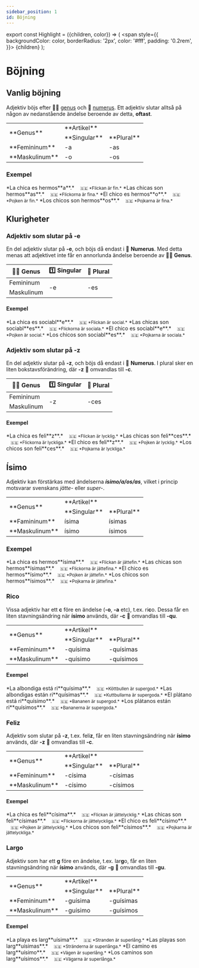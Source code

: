 ```yaml
---
sidebar_position: 1
id: Böjning
---
```


export const Highlight = ({children, color}) => (
  <span
    style={{
      backgroundColor: color,
      borderRadius: '2px',
      color: '#fff',
      padding: '0.2rem',
    }}>
    {children}
  </span>
);

# <Highlight color="var(--highlight)">Böjning</Highlight>

## <Highlight color="#ff4802">Vanlig böjning</Highlight>

Adjektiv böjs efter 👱‍♀️ [genus](/docs/Substantiv/Genus) och 🔢 [numerus](/docs/Substantiv/Numerus). Ett adjektiv slutar alltså på någon av nedanstående ändelse beroende av detta, **oftast**. 


<table>
  <tbody>
    <tr>
      <td rowspan="2">**Genus**</td>
      <td colspan="2">**Artikel**</td>
    </tr>
    <tr>
      <td>**Singular**</td>
      <td>**Plural**</td>
    </tr>
    <tr>
      <td>**Femininum**</td>
      <td><div style={{ border: '4px solid var(--highlight)', padding: '10px', fontSize: '20px', fontWeight: 'bold', borderRadius: '5px', color: 'var(--highlight)', textAlign: 'center' }}> -a </div></td>
      <td><div style={{ border: '4px solid var(--highlight)', padding: '10px', fontSize: '20px', fontWeight: 'bold', borderRadius: '5px', color: 'var(--highlight)', textAlign: 'center' }}> -as </div></td>
    </tr>
      <td>**Maskulinum**</td>
      <td><div style={{ border: '4px solid var(--highlight)', padding: '10px', fontSize: '20px', fontWeight: 'bold', borderRadius: '5px', color: 'var(--highlight)', textAlign: 'center' }}> -o </div></td>
      <td><div style={{ border: '4px solid var(--highlight)', padding: '10px', fontSize: '20px', fontWeight: 'bold', borderRadius: '5px', color: 'var(--highlight)', textAlign: 'center' }}> -os </div></td>
  </tbody>
</table>

### <Highlight color="#ff4802">Exempel</Highlight>

<div class="custom-quote">  
*La chica es hermos**a**.*    
&nbsp;&nbsp;&nbsp;<small>🇸🇪 *Flickan är fin.*</small>    
*Las chicas son hermos**as**.*     
&nbsp;&nbsp;&nbsp;<small>🇸🇪 *Flickorna är fina.*</small>    
*El chico es hermos**o**.*     
&nbsp;&nbsp;&nbsp;<small>🇸🇪 *Pojken är fin.*</small>    
*Los chicos son hermos**os**.*     
&nbsp;&nbsp;&nbsp;<small>🇸🇪 *Pojkarna är fina.*</small>    
</div>

## <Highlight color="#ff4802">Klurigheter</Highlight>

### <Highlight color="#ff4802">Adjektiv som slutar på -e</Highlight>

En del adjektiv slutar på **-e**, och böjs då endast i 🔢 **Numerus**. Med detta menas att adjektivet inte får en annorlunda ändelse beroende av 👱‍♀️ **Genus**.

<table>
  <thead>
    <tr>
      <th>👱‍♀️ Genus</th>
      <th>1️⃣ Singular</th>
      <th>🔢 Plural</th>
    </tr>
  </thead>
  <tbody>
    <tr>
      <td>Femininum</td>
      <td rowspan="2"><div style={{ border: '4px solid var(--highlight)', padding: '10px', fontSize: '20px', fontWeight: 'bold', borderRadius: '5px', color: 'var(--highlight)', textAlign: 'center' }}> -e </div></td>
      <td rowspan="2"><div style={{ border: '4px solid var(--highlight)', padding: '10px', fontSize: '20px', fontWeight: 'bold', borderRadius: '5px', color: 'var(--highlight)', textAlign: 'center' }}> -es </div></td>
    </tr>
    <tr>
      <td>Maskulinum</td>
    </tr>
  </tbody>
</table>

#### <Highlight color="#ff4802">Exempel</Highlight>

<div class="custom-quote">  
*La chica es sociabl**e**.*     
&nbsp;&nbsp;&nbsp;<small>🇸🇪 *Flickan är social.*</small>    
*Las chicas son sociabl**es**.*    
&nbsp;&nbsp;&nbsp;<small>🇸🇪 *Flickorna är sociala.*</small>    
*El chico es sociabl**e**.*    
&nbsp;&nbsp;&nbsp;<small>🇸🇪 *Pojken är social.*</small>    
*Los chicos son sociabl**es**.*    
&nbsp;&nbsp;&nbsp;<small>🇸🇪 *Pojkarna är sociala.*</small>    
</div>

### <Highlight color="#ff4802">Adjektiv som slutar på -z</Highlight>

En del adjektiv slutar på **-z**, och böjs då endast i 🔢 **Numerus**. I plural sker en liten bokstavsförändring, där **-z** 🔀 omvandlas till **-c**.

<table>
  <thead>
    <tr>
      <th>👱‍♀️ Genus</th>
      <th>1️⃣ Singular</th>
      <th>🔢 Plural</th>
    </tr>
  </thead>
  <tbody>
    <tr>
      <td>Femininum</td>
      <td rowspan="2"><div style={{ border: '4px solid var(--highlight)', padding: '10px', fontSize: '20px', fontWeight: 'bold', borderRadius: '5px', color: 'var(--highlight)', textAlign: 'center' }}> -z </div></td>
      <td rowspan="2"><div style={{ border: '4px solid var(--highlight)', padding: '10px', fontSize: '20px', fontWeight: 'bold', borderRadius: '5px', color: 'var(--highlight)', textAlign: 'center' }}> -ces </div></td>
    </tr>
    <tr>
      <td>Maskulinum</td>
    </tr>
  </tbody>
</table>


#### <Highlight color="#ff4802">Exempel</Highlight>

<div class="custom-quote">  
*La chica es feli**z**.*    
&nbsp;&nbsp;&nbsp;<small>🇸🇪 *Flickan är lycklig.*</small>    
*Las chicas son feli**ces**.*    
&nbsp;&nbsp;&nbsp;<small>🇸🇪 *Flickorna är lyckliga.*</small>    
*El chico es feli**z**.*    
&nbsp;&nbsp;&nbsp;<small>🇸🇪 *Pojken är lycklig.*</small>    
*Los chicos son feli**ces**.*    
&nbsp;&nbsp;&nbsp;<small>🇸🇪 *Pojkarna är lyckliga.*</small>    
</div>


## <Highlight color="#ff4802">Ísimo</Highlight>

Adjektiv kan förstärkas med ändelserna ***ísimo/a/os/as***, vilket i princip motsvarar svenskans *jätte-* eller *super-*.

<table>
  <tbody>
    <tr>
      <td rowspan="2">**Genus**</td>
      <td colspan="2">**Artikel**</td>
    </tr>
    <tr>
      <td>**Singular**</td>
      <td>**Plural**</td>
    </tr>
    <tr>
      <td>**Famininum**</td>
      <td><div style={{ border: '4px solid var(--highlight)', padding: '10px', fontSize: '20px', fontWeight: 'bold', borderRadius: '5px', color: 'var(--highlight)', textAlign: 'center' }}> ísima </div></td>
      <td><div style={{ border: '4px solid var(--highlight)', padding: '10px', fontSize: '20px', fontWeight: 'bold', borderRadius: '5px', color: 'var(--highlight)', textAlign: 'center' }}> ísimas </div></td>
    </tr>
      <td>**Maskulinum**</td>
      <td><div style={{ border: '4px solid var(--highlight)', padding: '10px', fontSize: '20px', fontWeight: 'bold', borderRadius: '5px', color: 'var(--highlight)', textAlign: 'center' }}> ísimo </div></td>
      <td><div style={{ border: '4px solid var(--highlight)', padding: '10px', fontSize: '20px', fontWeight: 'bold', borderRadius: '5px', color: 'var(--highlight)', textAlign: 'center' }}> ísimos </div></td>
  </tbody>
</table>

### <Highlight color="#ff4802">Exempel</Highlight>

<div class="custom-quote">  
*La chica es hermos**ísima**.*    
&nbsp;&nbsp;&nbsp;<small>🇸🇪 *Flickan är jättefin.*</small>    
*Las chicas son hermos**ísimas**.*    
&nbsp;&nbsp;&nbsp;<small>🇸🇪 *Flickorna är jättefina.*</small>    
*El chico es hermos**ísimo**.*    
&nbsp;&nbsp;&nbsp;<small>🇸🇪 *Pojken är jättefin.*</small>    
*Los chicos son hermos**ísimos**.*    
&nbsp;&nbsp;&nbsp;<small>🇸🇪 *Pojkarna är jättefina.*</small>    
</div>

### <Highlight color="#ff4802">Rico</Highlight>

Vissa adjektiv har ett **c** före en ändelse (**-o**, **-a** etc), t.ex. ri**c**o. Dessa får en liten stavningsändring när **ísimo** används, där **-c** 🔀 omvandlas till **-qu**.

<table>
  <tbody>
    <tr>
      <td rowspan="2">**Genus**</td>
      <td colspan="2">**Artikel**</td>
    </tr>
    <tr>
      <td>**Singular**</td>
      <td>**Plural**</td>
    </tr>
    <tr>
      <td>**Femininum**</td>
      <td><div style={{ border: '4px solid var(--highlight)', padding: '10px', fontSize: '20px', fontWeight: 'bold', borderRadius: '5px', color: 'var(--highlight)', textAlign: 'center' }}> -quísima </div></td>
      <td><div style={{ border: '4px solid var(--highlight)', padding: '10px', fontSize: '20px', fontWeight: 'bold', borderRadius: '5px', color: 'var(--highlight)', textAlign: 'center' }}> -quísimas </div></td>
    </tr>
      <td>**Maskulinum**</td>
      <td><div style={{ border: '4px solid var(--highlight)', padding: '10px', fontSize: '20px', fontWeight: 'bold', borderRadius: '5px', color: 'var(--highlight)', textAlign: 'center' }}> -quísimo </div></td>
      <td><div style={{ border: '4px solid var(--highlight)', padding: '10px', fontSize: '20px', fontWeight: 'bold', borderRadius: '5px', color: 'var(--highlight)', textAlign: 'center' }}> -quísimos </div></td>
  </tbody>
</table>

#### <Highlight color="#ff4802">Exempel</Highlight>

<div class="custom-quote">  
*La albondiga está ri**quísima**.*    
&nbsp;&nbsp;&nbsp;<small>🇸🇪 *Köttbullen är supergod.*</small>    
*Las albondigas están ri**quísimas**.*    
&nbsp;&nbsp;&nbsp;<small>🇸🇪 *Kuttbullarna är supergoda.*</small>    
*El plátano está ri**quísimo**.*    
&nbsp;&nbsp;&nbsp;<small>🇸🇪 *Bananen är supergod.*</small>    
*Los plátanos están ri**quísimos**.*    
&nbsp;&nbsp;&nbsp;<small>🇸🇪 *Bananerna är supergoda.*</small>    
</div>

### <Highlight color="#ff4802">Feliz</Highlight>

Adjektiv som slutar på **-z**, t.ex. feli**z**, får en liten stavningsändring när **ísimo** används, där **-z** 🔀 omvandlas till **-c**.

<table>
  <tbody>
    <tr>
      <td rowspan="2">**Genus**</td>
      <td colspan="2">**Artikel**</td>
    </tr>
    <tr>
      <td>**Singular**</td>
      <td>**Plural**</td>
    </tr>
    <tr>
      <td>**Femininum**</td>
      <td><div style={{ border: '4px solid var(--highlight)', padding: '10px', fontSize: '20px', fontWeight: 'bold', borderRadius: '5px', color: 'var(--highlight)', textAlign: 'center' }}> -císima </div></td>
      <td><div style={{ border: '4px solid var(--highlight)', padding: '10px', fontSize: '20px', fontWeight: 'bold', borderRadius: '5px', color: 'var(--highlight)', textAlign: 'center' }}> -císimas </div></td>
    </tr>
      <td>**Maskulinum**</td>
      <td><div style={{ border: '4px solid var(--highlight)', padding: '10px', fontSize: '20px', fontWeight: 'bold', borderRadius: '5px', color: 'var(--highlight)', textAlign: 'center' }}> -císimo </div></td>
      <td><div style={{ border: '4px solid var(--highlight)', padding: '10px', fontSize: '20px', fontWeight: 'bold', borderRadius: '5px', color: 'var(--highlight)', textAlign: 'center' }}> -císimos </div></td>
  </tbody>
</table>

#### <Highlight color="#ff4802">Exempel</Highlight>

<div class="custom-quote">  
*La chica es feli**císima**.*    
&nbsp;&nbsp;&nbsp;<small>🇸🇪 *Flickan är jättelycklig.*</small>    
*Las chicas son feli**císimas**.*    
&nbsp;&nbsp;&nbsp;<small>🇸🇪 *Flickorna är jättelyckliga.*</small>    
*El chico es feli**císimo**.*    
&nbsp;&nbsp;&nbsp;<small>🇸🇪 *Pojken är jättelycklig.*</small>    
*Los chicos son feli**císimos**.*    
&nbsp;&nbsp;&nbsp;<small>🇸🇪 *Pojkarna är jättelyckliga.*</small>    
</div>

### <Highlight color="#ff4802">Largo</Highlight>

Adjektiv som har ett **g** före en ändelse, t.ex. lar**g**o, får en liten stavningsändring när **ísimo** används, där **-g** 🔀 omvandlas till **-gu**.

<table>
  <tbody>
    <tr>
      <td rowspan="2">**Genus**</td>
      <td colspan="2">**Artikel**</td>
    </tr>
    <tr>
      <td>**Singular**</td>
      <td>**Plural**</td>
    </tr>
    <tr>
      <td>**Femininum**</td>
      <td><div style={{ border: '4px solid var(--highlight)', padding: '10px', fontSize: '20px', fontWeight: 'bold', borderRadius: '5px', color: 'var(--highlight)', textAlign: 'center' }}> -guísima </div></td>
      <td><div style={{ border: '4px solid var(--highlight)', padding: '10px', fontSize: '20px', fontWeight: 'bold', borderRadius: '5px', color: 'var(--highlight)', textAlign: 'center' }}> -guísimas </div></td>
    </tr>
      <td>**Maskulinum**</td>
      <td><div style={{ border: '4px solid var(--highlight)', padding: '10px', fontSize: '20px', fontWeight: 'bold', borderRadius: '5px', color: 'var(--highlight)', textAlign: 'center' }}> -guísimo </div></td>
      <td><div style={{ border: '4px solid var(--highlight)', padding: '10px', fontSize: '20px', fontWeight: 'bold', borderRadius: '5px', color: 'var(--highlight)', textAlign: 'center' }}> -guísimos </div></td>
  </tbody>
</table>

#### <Highlight color="#ff4802">Exempel</Highlight>

<div class="custom-quote">  
*La playa es larg**uísima**.*    
&nbsp;&nbsp;&nbsp;<small>🇸🇪 *Stranden är superlång.*</small>    
*Las playas son larg**uísimas**.*    
&nbsp;&nbsp;&nbsp;<small>🇸🇪 *Stränderna är superlånga.*</small>    
*El camino es larg**uísimo**.*    
&nbsp;&nbsp;&nbsp;<small>🇸🇪 *Vägen är superlång.*</small>    
*Los caminos son larg**uísimos**.*    
&nbsp;&nbsp;&nbsp;<small>🇸🇪 *Vägarna är superlånga.*</small>    
</div>
